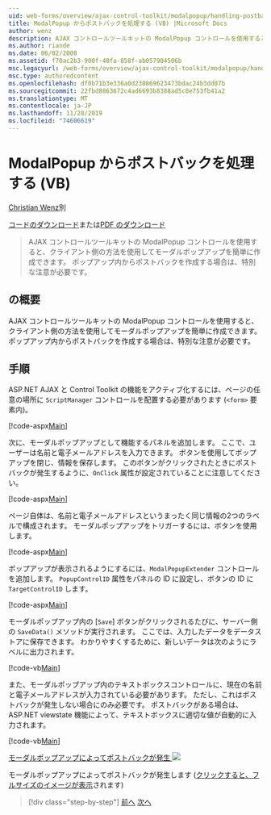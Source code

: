 ```yaml
---
uid: web-forms/overview/ajax-control-toolkit/modalpopup/handling-postbacks-from-a-modalpopup-vb
title: ModalPopup からポストバックを処理する (VB) |Microsoft Docs
author: wenz
description: AJAX コントロールツールキットの ModalPopup コントロールを使用すると、クライアント側の方法を使用してモーダルポップアップを簡単に作成できます。 Pos を使用する場合は、特別な注意が必要です。
ms.author: riande
ms.date: 06/02/2008
ms.assetid: f70ac2b3-900f-40fa-858f-ab057904506b
msc.legacyurl: /web-forms/overview/ajax-control-toolkit/modalpopup/handling-postbacks-from-a-modalpopup-vb
msc.type: authoredcontent
ms.openlocfilehash: df0b71b3e336a0d230869623473bdac24b3dd07b
ms.sourcegitcommit: 22fbd8863672c4ad6693b8388ad5c8e753fb41a2
ms.translationtype: MT
ms.contentlocale: ja-JP
ms.lasthandoff: 11/28/2019
ms.locfileid: "74606619"
---
```

# <a name="handling-postbacks-from-a-modalpopup-vb"></a>ModalPopup からポストバックを処理する (VB)

[Christian Wenz](https://github.com/wenz)別

[コードのダウンロード](https://download.microsoft.com/download/2/4/0/24052038-f942-4336-905b-b60ae56f0dd5/ModalPopup3.vb.zip)または[PDF のダウンロード](https://download.microsoft.com/download/b/6/a/b6ae89ee-df69-4c87-9bfb-ad1eb2b23373/modalpopup3VB.pdf)

> AJAX コントロールツールキットの ModalPopup コントロールを使用すると、クライアント側の方法を使用してモーダルポップアップを簡単に作成できます。 ポップアップ内からポストバックを作成する場合は、特別な注意が必要です。

## <a name="overview"></a>の概要

AJAX コントロールツールキットの ModalPopup コントロールを使用すると、クライアント側の方法を使用してモーダルポップアップを簡単に作成できます。 ポップアップ内からポストバックを作成する場合は、特別な注意が必要です。

## <a name="steps"></a>手順

ASP.NET AJAX と Control Toolkit の機能をアクティブ化するには、ページの任意の場所に `ScriptManager` コントロールを配置する必要があります (`<form>` 要素内)。

[!code-aspx[Main](handling-postbacks-from-a-modalpopup-vb/samples/sample1.aspx)]

次に、モーダルポップアップとして機能するパネルを追加します。 ここで、ユーザーは名前と電子メールアドレスを入力できます。 ボタンを使用してポップアップを閉じ、情報を保存します。 このボタンがクリックされたときにポストバックが発生するように、`OnClick` 属性が設定されていることに注意してください。

[!code-aspx[Main](handling-postbacks-from-a-modalpopup-vb/samples/sample2.aspx)]

ページ自体は、名前と電子メールアドレスというまったく同じ情報の2つのラベルで構成されます。 モーダルポップアップをトリガーするには、ボタンを使用します。

[!code-aspx[Main](handling-postbacks-from-a-modalpopup-vb/samples/sample3.aspx)]

ポップアップが表示されるようにするには、`ModalPopupExtender` コントロールを追加します。 `PopupControlID` 属性をパネルの ID に設定し、ボタンの ID に `TargetControlID` します。

[!code-aspx[Main](handling-postbacks-from-a-modalpopup-vb/samples/sample4.aspx)]

モーダルポップアップ内の [`Save`] ボタンがクリックされるたびに、サーバー側の `SaveData()` メソッドが実行されます。 ここでは、入力したデータをデータストアに保存できます。 わかりやすくするために、新しいデータは次のようにラベルに出力されます。

[!code-vb[Main](handling-postbacks-from-a-modalpopup-vb/samples/sample5.vb)]

また、モーダルポップアップ内のテキストボックスコントロールに、現在の名前と電子メールアドレスが入力されている必要があります。 ただし、これはポストバックが発生しない場合にのみ必要です。 ポストバックがある場合は、ASP.NET viewstate 機能によって、テキストボックスに適切な値が自動的に入力されます。

[!code-vb[Main](handling-postbacks-from-a-modalpopup-vb/samples/sample6.vb)]

[モーダルポップアップによってポストバックが発生 ![](handling-postbacks-from-a-modalpopup-vb/_static/image2.png)](handling-postbacks-from-a-modalpopup-vb/_static/image1.png)

モーダルポップアップによってポストバックが発生します ([クリックすると、フルサイズのイメージが表示](handling-postbacks-from-a-modalpopup-vb/_static/image3.png)されます)

> [!div class="step-by-step"]
> [前へ](using-modalpopup-with-a-repeater-control-vb.md)
> [次へ](positioning-a-modalpopup-vb.md)
